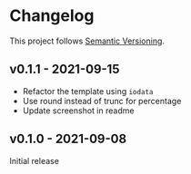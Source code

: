 # Changelog

This project follows [Semantic Versioning](https://semver.org/spec/v2.0.0.html).

## v0.1.1 - 2021-09-15

* Refactor the template using `iodata`
* Use round instead of trunc for percentage
* Update screenshot in readme

## v0.1.0 - 2021-09-08

Initial release
